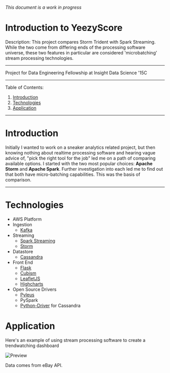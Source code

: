 *This document is a work in progress*

# Introduction to YeezyScore

Description: This project compares Storm Trident with Spark Streaming. While the two come from differing ends of the processing software universe, these two features in particular are considered 'microbatching' stream processing technologies. 

---
 
Project for Data Engineering Fellowship at Insight Data Science '15C

---

Table of Contents:

1. [Introduction](#Introduction)
2. [Technologies](#Technologies)
3. [Application](#Application)

---
# Introduction

Initially I wanted to work on a sneaker analytics related project, but then knowing nothing about realtime processing software and hearing vague advice of, "pick the right tool for the job" led me on a path of comparing available options. I started with the two most popular choices: **Apache Storm** and **Apache Spark**. Further investigation into each led me to find out that both have micro-batching capabilities. This was the basis of comparison.

---

# Technologies

* AWS Platform
* Ingestion
	* [Kafka](http://kafka.apache.org)
* Streaming
    * [Spark Streaming](http://spark.apache.org)
    * [Storm](http://storm.apache.org/)
* Datastore
    * [Cassandra](http://cassandra.apache.org/)
* Front End
	* [Flask](http://flask.pocoo.org/)
	* [Cubism](http://square.github.io/cubism/)
    * [LeafletJS](http://leafletjs.com)
    * [Highcharts](http://highcharts.com)
* Open Source Drivers
    * [Pyleus](https://github.com/Yelp/pyleus/)
    * PySpark
    * [Python-Driver](https://github.com/datastax/python-driver) for Cassandra

# Application

Here's an example of using stream processing software to create a trendwatching dashboard

![Preview](http://katychuang.com/insight/yeezyscore_preview.gif)

Data comes from eBay API.
